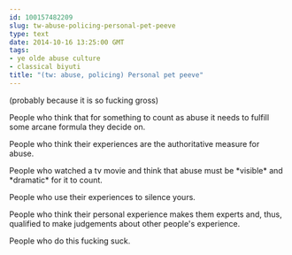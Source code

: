 ```yaml
---
id: 100157482209
slug: tw-abuse-policing-personal-pet-peeve
type: text
date: 2014-10-16 13:25:00 GMT
tags:
- ye olde abuse culture
- classical biyuti
title: "(tw: abuse, policing) Personal pet peeve"
---
```

<p>(probably because it is so fucking gross)</p>&#13;
<p>People who think that for something to count as abuse it needs to fulfill some arcane formula they decide on. </p>&#13;
<p>People who think their experiences are the authoritative measure for abuse. </p>&#13;
<p>People who watched a tv movie and think that abuse must be *visible* and *dramatic* for it to count. </p>&#13;
<p>People who use their experiences to silence yours. </p>&#13;
<p>People who think their personal experience makes them experts and, thus, qualified to make judgements about other people's experience. </p>&#13;
<p>People who do this fucking suck. </p>